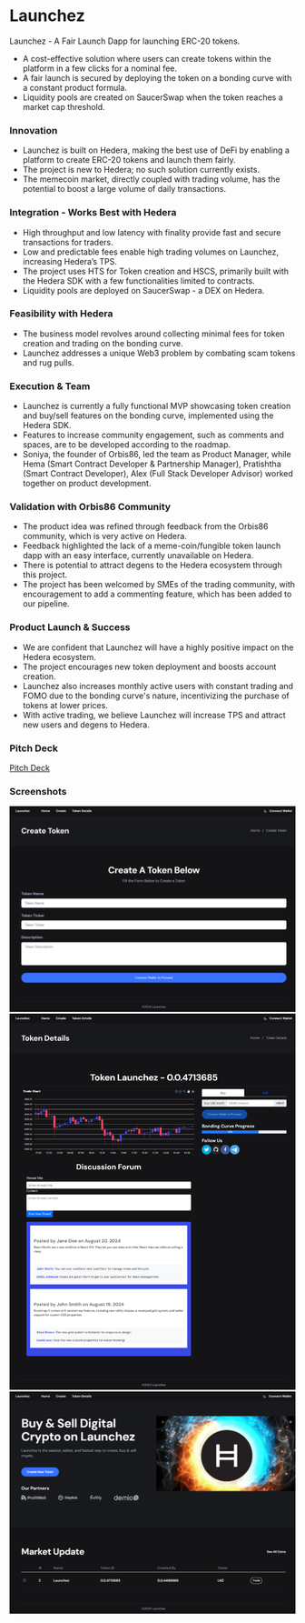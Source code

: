 # Launchez

Launchez - A Fair Launch Dapp for launching ERC-20 tokens.

- A cost-effective solution where users can create tokens within the platform in a few clicks for a nominal fee.
- A fair launch is secured by deploying the token on a bonding curve with a constant product formula.
- Liquidity pools are created on SaucerSwap when the token reaches a market cap threshold.


### Innovation

- Launchez is built on Hedera, making the best use of DeFi by enabling a platform to create ERC-20 tokens and launch them fairly.
- The project is new to Hedera; no such solution currently exists.
- The memecoin market, directly coupled with trading volume, has the potential to boost a large volume of daily transactions.
  
### Integration - Works Best with Hedera

- High throughput and low latency with finality provide fast and secure transactions for traders.
- Low and predictable fees enable high trading volumes on Launchez, increasing Hedera’s TPS.
- The project uses HTS for Token creation and HSCS, primarily built with the Hedera SDK with a few functionalities limited to contracts.
- Liquidity pools are deployed on SaucerSwap - a DEX on Hedera.


### Feasibility with Hedera

- The business model revolves around collecting minimal fees for token creation and trading on the bonding curve.
- Launchez addresses a unique Web3 problem by combating scam tokens and rug pulls.

### Execution & Team

- Launchez is currently a fully functional MVP showcasing token creation and buy/sell features on the bonding curve, implemented using the Hedera SDK.
- Features to increase community engagement, such as comments and spaces, are to be developed according to the roadmap.
- Soniya, the founder of Orbis86, led the team as Product Manager, while Hema (Smart Contract Developer & Partnership Manager), Pratishtha (Smart Contract Developer), Alex (Full Stack Developer Advisor) worked together on product development.

### Validation with Orbis86 Community

- The product idea was refined through feedback from the Orbis86 community, which is very active on Hedera.
- Feedback highlighted the lack of a meme-coin/fungible token launch dapp with an easy interface, currently unavailable on Hedera.
- There is potential to attract degens to the Hedera ecosystem through this project.
- The project has been welcomed by SMEs of the trading community, with encouragement to add a commenting feature, which has been added to our pipeline.

### Product Launch & Success

- We are confident that Launchez will have a highly positive impact on the Hedera ecosystem.
- The project encourages new token deployment and boosts account creation.
- Launchez also increases monthly active users with constant trading and FOMO due to the bonding curve's nature, incentivizing the purchase of tokens at lower prices.
- With active trading, we believe Launchez will increase TPS and attract new users and degens to Hedera.

### Pitch Deck

[Pitch Deck](https://www.canva.com/design/DAGNj4UtZJ4/E7jyf6nhY2mQgIp4kBSiww/edit?utm_content=DAGNj4UtZJ4&utm_campaign=designshare&utm_medium=link2&utm_source=sharebutton)

### Screenshots

![Token Creation](./Images/CreateToken.png)
![Token Page](./Images/TokenDetail.png)
![Home Page](./Images/HomePage.png)
